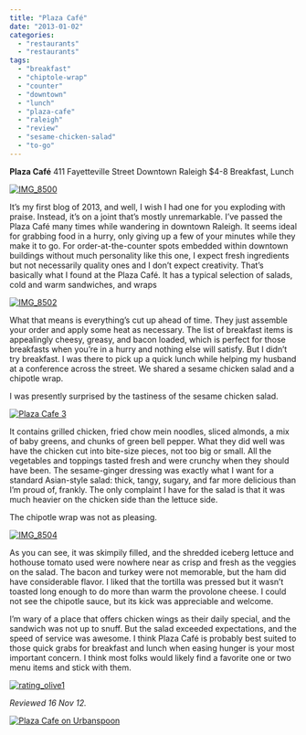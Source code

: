 ```yaml
---
title: "Plaza Café"
date: "2013-01-02"
categories: 
  - "restaurants"
  - "restaurants"
tags: 
  - "breakfast"
  - "chiptole-wrap"
  - "counter"
  - "downtown"
  - "lunch"
  - "plaza-cafe"
  - "raleigh"
  - "review"
  - "sesame-chicken-salad"
  - "to-go"
---
```


**Plaza Café** 411 Fayetteville Street Downtown Raleigh $4-8 Breakfast, Lunch

[![IMG_8500](http://s3.amazonaws.com/thegourmez-wpmedia/2012/12/IMG_8500.jpg)](http://www.thegourmez.com/2013/01/plaza-cafe/img_8500/)

It’s my first blog of 2013, and well, I wish I had one for you exploding with praise. Instead, it’s on a joint that’s mostly unremarkable. I’ve passed the Plaza Café many times while wandering in downtown Raleigh. It seems ideal for grabbing food in a hurry, only giving up a few of your minutes while they make it to go. For order-at-the-counter spots embedded within downtown buildings without much personality like this one, I expect fresh ingredients but not necessarily quality ones and I don’t expect creativity. That’s basically what I found at the Plaza Café. It has a typical selection of salads, cold and warm sandwiches, and wraps

[![IMG_8502](http://s3.amazonaws.com/thegourmez-wpmedia/2012/12/IMG_8502.jpg)](http://www.thegourmez.com/2013/01/plaza-cafe/img_8502/)

What that means is everything’s cut up ahead of time. They just assemble your order and apply some heat as necessary. The list of breakfast items is appealingly cheesy, greasy, and bacon loaded, which is perfect for those breakfasts when you’re in a hurry and nothing else will satisfy. But I didn’t try breakfast. I was there to pick up a quick lunch while helping my husband at a conference across the street. We shared a sesame chicken salad and a chipotle wrap.

I was presently surprised by the tastiness of the sesame chicken salad.

[![Plaza Cafe 3](http://s3.amazonaws.com/thegourmez-wpmedia/2012/12/Plaza-Cafe-3.jpg)](http://www.thegourmez.com/2013/01/plaza-cafe/plaza-cafe-3/)

It contains grilled chicken, fried chow mein noodles, sliced almonds, a mix of baby greens, and chunks of green bell pepper. What they did well was have the chicken cut into bite-size pieces, not too big or small. All the vegetables and toppings tasted fresh and were crunchy when they should have been. The sesame-ginger dressing was exactly what I want for a standard Asian-style salad: thick, tangy, sugary, and far more delicious than I’m proud of, frankly. The only complaint I have for the salad is that it was much heavier on the chicken side than the lettuce side.

The chipotle wrap was not as pleasing.

[![IMG_8504](http://s3.amazonaws.com/thegourmez-wpmedia/2012/12/IMG_8504.jpg)](http://www.thegourmez.com/2013/01/plaza-cafe/img_8504/)

As you can see, it was skimpily filled, and the shredded iceberg lettuce and hothouse tomato used were nowhere near as crisp and fresh as the veggies on the salad. The bacon and turkey were not memorable, but the ham did have considerable flavor. I liked that the tortilla was pressed but it wasn’t toasted long enough to do more than warm the provolone cheese. I could not see the chipotle sauce, but its kick was appreciable and welcome.

I’m wary of a place that offers chicken wings as their daily special, and the sandwich was not up to snuff. But the salad exceeded expectations, and the speed of service was awesome. I think Plaza Café is probably best suited to those quick grabs for breakfast and lunch when easing hunger is your most important concern. I think most folks would likely find a favorite one or two menu items and stick with them.

[![rating_olive1](http://s3.amazonaws.com/thegourmez-wpmedia/2009/04/rating_olive1.gif)](http://www.thegourmez.com/2009/04/cocktail-review-the-shiki-tini/rating_olive1/)

_Reviewed 16 Nov 12._

[![Plaza Cafe on Urbanspoon](http://www.urbanspoon.com/b/link/1723002/minilink.gif)](http://www.urbanspoon.com/r/25/1723002/restaurant/Inside-the-Beltline/Plaza-Cafe-Raleigh)
